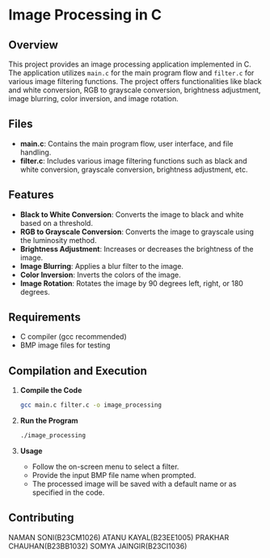 # Image Processing in C

## Overview

This project provides an image processing application implemented in C. The application utilizes `main.c` for the main program flow and `filter.c` for various image filtering functions. The project offers functionalities like black and white conversion, RGB to grayscale conversion, brightness adjustment, image blurring, color inversion, and image rotation.

## Files

- **main.c**: Contains the main program flow, user interface, and file handling.
- **filter.c**: Includes various image filtering functions such as black and white conversion, grayscale conversion, brightness adjustment, etc.

## Features

- **Black to White Conversion**: Converts the image to black and white based on a threshold.
- **RGB to Grayscale Conversion**: Converts the image to grayscale using the luminosity method.
- **Brightness Adjustment**: Increases or decreases the brightness of the image.
- **Image Blurring**: Applies a blur filter to the image.
- **Color Inversion**: Inverts the colors of the image.
- **Image Rotation**: Rotates the image by 90 degrees left, right, or 180 degrees.

## Requirements

- C compiler (gcc recommended)
- BMP image files for testing

## Compilation and Execution

1. **Compile the Code**
    ```bash
    gcc main.c filter.c -o image_processing
    ```

2. **Run the Program**
    ```bash
    ./image_processing
    ```

3. **Usage**
    - Follow the on-screen menu to select a filter.
    - Provide the input BMP file name when prompted.
    - The processed image will be saved with a default name or as specified in the code.

## Contributing

 NAMAN SONI(B23CM1026)
 ATANU KAYAL(B23EE1005)
 PRAKHAR CHAUHAN(B23BB1032)
 SOMYA JAINGIR(B23CI1036)


